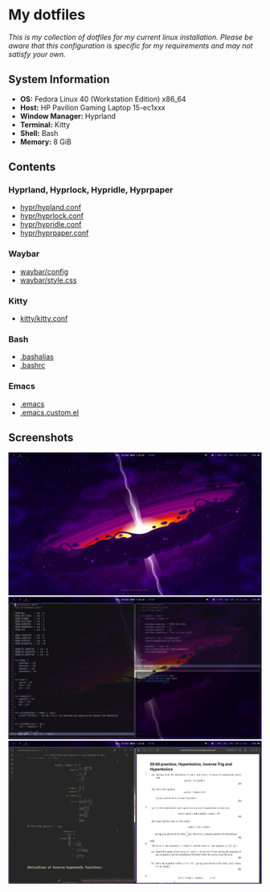# My dotfiles
*This is my collection of dotfiles for my current linux installation. Please be aware that this configuration is specific for my requirements and may not satisfy your own.*

## System Information
- **OS:** Fedora Linux 40 (Workstation Edition) x86_64
- **Host:** HP Pavilion Gaming Laptop 15-ec1xxx
- **Window Manager:** Hyprland
- **Terminal:** Kitty
- **Shell:** Bash
- **Memory:** 8 GiB

## Contents
### Hyprland, Hyprlock, Hypridle, Hyprpaper
- [hypr/hypland.conf](hypr/hyprland.conf)
- [hypr/hyprlock.conf](hypr/hyprlock.conf)
- [hypr/hypridle.conf](hypr/hypridle.conf)
- [hypr/hyprpaper.conf](hypr/hyprpaper.conf)

### Waybar
- [waybar/config](waybar/config)
- [waybar/style.css](waybar/style.css)

### Kitty
- [kitty/kitty.conf](kitty/kitty.conf)

### Bash
- [.bashalias](.bashalias)
- [.bashrc](.bashrc)

### Emacs
- [.emacs](.emacs)
- [.emacs.custom.el](.emacs.custom.el)

## Screenshots
![Desktop with no programs](screenshots/desktop1.png)
![Desktop running emacs and terminal](screenshots/desktop2.png)
![Desktop running Obsidian + Gnome Document Viewer](screenshots/desktop3.png)